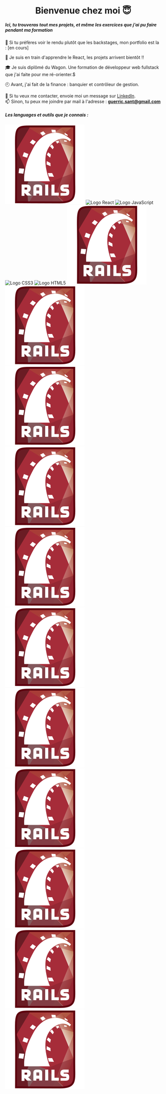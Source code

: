 
<h1 align="center">Bienvenue chez moi 😇</h1>

<h5>Ici, tu trouveras tout mes projets, et même les exercices que j'ai pu faire pendant ma formation</h5>

👀 Si tu préfères voir le rendu plutôt que les backstages, mon portfolio est la : [en cours]

🌱 Je suis en train d'apprendre le React, les projets arrivent bientôt !!

🎓 Je suis diplômé du Wagon. Une formation de développeur web fullstack que j'ai faite pour me ré-orienter.$

🕘 Avant, j'ai fait de la finance : banquier et contrôleur de gestion.

💬 Si tu veux me contacter, envoie moi un message sur [LinkedIn](www.linkedin.com/in/guerric-sant).</br>
📫 Sinon, tu peux me joindre par mail à l'adresse : **guerric.sant@gmail.com**

<h5>Les languages et outils que je connais :</h5>
<img src="https://github.com/devicons/devicon/blob/master/icons/rails/rails-original-wordmark.svg" alt="Logo Ruby on Rails">
<img src="[https://github.com/devicons/devicon/blob/master/icons/rails/rails-original-wordmark.svg](https://github.com/devicons/devicon/blob/master/icons/react/react-original-wordmark.svg)" alt="Logo React">
<img src="[https://github.com/devicons/devicon/blob/master/icons/rails/rails-original-wordmark.svg](https://github.com/devicons/devicon/blob/master/icons/javascript/javascript-original.svg)" alt="Logo JavaScript">
<img src="[https://github.com/devicons/devicon/blob/master/icons/rails/rails-original-wordmark.svg](https://github.com/devicons/devicon/blob/master/icons/css3/css3-original-wordmark.svg)" alt="Logo CSS3">
<img src="[https://github.com/devicons/devicon/blob/master/icons/rails/rails-original-wordmark.svg](https://github.com/devicons/devicon/blob/master/icons/html5/html5-original-wordmark.svg)" alt="Logo HTML5">
<img src="https://github.com/devicons/devicon/blob/master/icons/rails/rails-original-wordmark.svg" alt="Logo Ruby on Rails">
<img src="https://github.com/devicons/devicon/blob/master/icons/rails/rails-original-wordmark.svg" alt="Logo Ruby on Rails">
<img src="https://github.com/devicons/devicon/blob/master/icons/rails/rails-original-wordmark.svg" alt="Logo Ruby on Rails">
<img src="https://github.com/devicons/devicon/blob/master/icons/rails/rails-original-wordmark.svg" alt="Logo Ruby on Rails">
<img src="https://github.com/devicons/devicon/blob/master/icons/rails/rails-original-wordmark.svg" alt="Logo Ruby on Rails">
<img src="https://github.com/devicons/devicon/blob/master/icons/rails/rails-original-wordmark.svg" alt="Logo Ruby on Rails">
<img src="https://github.com/devicons/devicon/blob/master/icons/rails/rails-original-wordmark.svg" alt="Logo Ruby on Rails">
<img src="https://github.com/devicons/devicon/blob/master/icons/rails/rails-original-wordmark.svg" alt="Logo Ruby on Rails">
<img src="https://github.com/devicons/devicon/blob/master/icons/rails/rails-original-wordmark.svg" alt="Logo Ruby on Rails">
<img src="https://github.com/devicons/devicon/blob/master/icons/rails/rails-original-wordmark.svg" alt="Logo Ruby on Rails">
<img src="https://github.com/devicons/devicon/blob/master/icons/rails/rails-original-wordmark.svg" alt="Logo Ruby on Rails">


<!--
**GuerricSa/GuerricSa** is a ✨ _special_ ✨ repository because its `README.md` (this file) appears on your GitHub profile.

Here are some ideas to get you started:

- 🔭 I’m currently working on ...
- 🌱 I’m currently learning ...
- 👯 I’m looking to collaborate on ...
- 🤔 I’m looking for help with ...
- 💬 Ask me about ...
- 📫 How to reach me: ...
- 😄 Pronouns: ...
- ⚡ Fun fact: ...
-->
